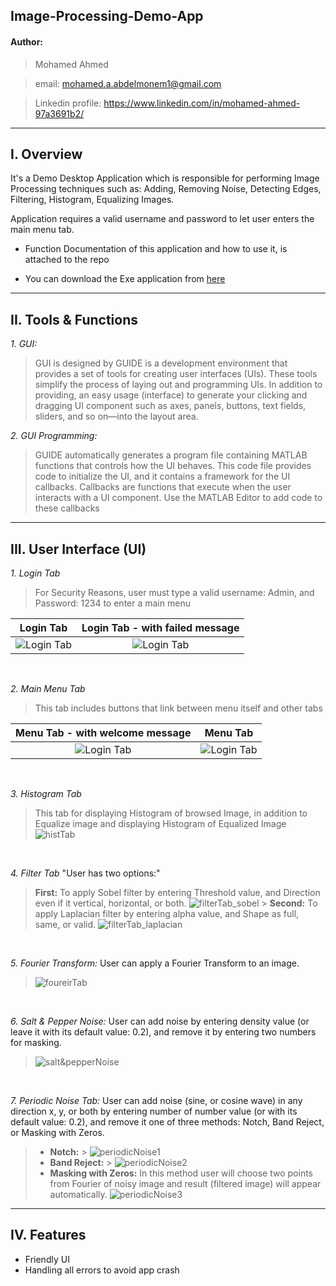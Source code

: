 ## **Image-Processing-Demo-App**

#### Author:

> Mohamed Ahmed

> email: mohamed.a.abdelmonem1@gmail.com

> Linkedin profile: https://www.linkedin.com/in/mohamed-ahmed-97a3691b2/

---

## **I. Overview**

It's a Demo Desktop Application which is responsible for performing Image Processing techniques such as: Adding, Removing Noise, Detecting Edges, Filtering, Histogram, Equalizing Images.

Application requires a valid username and password to let user enters the main menu tab.

- Function Documentation of this application and how to use it, is attached to the repo

- You can download the Exe application from [here](https://drive.google.com/file/d/1oeWcyfFExvOTl8mJ4UXc9QvyX7DVDeKJ/view?usp=sharing)

---

## **II. Tools & Functions**

_1. GUI:_

> GUI is designed by GUIDE is a development environment that provides a set of tools for creating user interfaces (UIs). These tools simplify the process of laying out and
> programming UIs. In addition to providing, an easy usage (interface) to generate your
> clicking and dragging UI component such as axes, panels, buttons, text fields, sliders,
> and so on—into the layout area.

_2. GUI Programming:_

> GUIDE automatically generates a program file containing MATLAB functions that
> controls how the UI behaves. This code file provides code to initialize the UI, and it
> contains a framework for the UI callbacks. Callbacks are functions that execute when
> the user interacts with a UI component. Use the MATLAB Editor to add code to these
> callbacks

---

## **III. User Interface (UI)**

_1. Login Tab_

> For Security Reasons, user must type a valid username: Admin, and Password: 1234
> to enter a main menu

|               Login Tab                |    Login Tab - with failed message     |
| :------------------------------------: | :------------------------------------: |
| ![Login Tab ](./captures/loginTab.JPG) | ![Login Tab](./captures/loginTab2.JPG) |

&nbsp;

_2. Main Menu Tab_

> This tab includes buttons that link between menu itself and other tabs

|  Menu Tab - with welcome message   |              Menu Tab              |
| :--------------------------------: | :--------------------------------: |
| ![Login Tab ](./captures/menu.JPG) | ![Login Tab](./captures/menu2.JPG) |

&nbsp;

_3. Histogram Tab_

> This tab for displaying Histogram of browsed Image, in addition to Equalize image and displaying Histogram of Equalized Image
> ![histTab](./captures/histTab.JPG)

&nbsp;

_4. Filter Tab_
"User has two options:"

> **First:** To apply Sobel filter by entering Threshold value, and Direction even if it vertical, horizontal, or both.
> ![filterTab_sobel](./captures/filterTab_sobel.JPG) > **Second:** To apply Laplacian filter by entering alpha value, and Shape as full, same, or valid.
> ![filterTab_laplacian](./captures/filterTab_laplacian.JPG)

&nbsp;

_5. Fourier Transform:_
User can apply a Fourier Transform to an image.

> ![foureirTab](./captures/foureirTab.JPG)

&nbsp;

_6. Salt & Pepper Noise:_
User can add noise by entering density value (or leave it with its default value: 0.2), and remove it by entering two numbers for masking.

> ![salt&pepperNoise](./captures/salt&pepperNoise.JPG)

&nbsp;

_7. Periodic Noise Tab:_
User can add noise (sine, or cosine wave) in any direction x, y, or both by entering number of number value (or with its default value: 0.2), and remove it one of three methods: Notch, Band Reject, or Masking with Zeros.

> - **Notch:** > ![periodicNoise1](./captures/periodicNoise1.JPG)
> - **Band Reject:** > ![periodicNoise2](./captures/periodicNoise2.JPG)
> - **Masking with Zeros:**
>   In this method user will choose two points from Fourier of noisy image and
>   result (filtered image) will appear automatically.
>   ![periodicNoise3](./captures/periodicNoise3.JPG)

---

## IV. Features

- Friendly UI
- Handling all errors to avoid app crash
